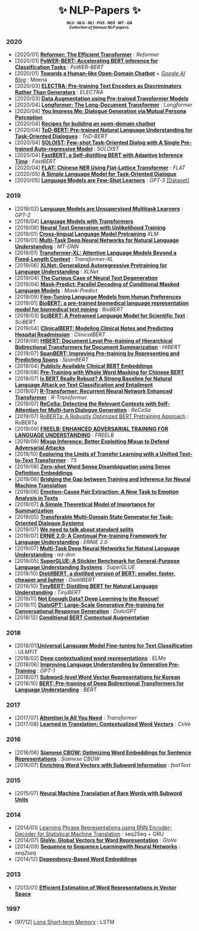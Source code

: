 <h1 align="center"> 	✨ NLP-Papers ✨

<p align="center" style="font-size:10px">
  <em>
    NLU
    · NLG
    · NLI
    · POS
    · NER
    · MT
    · QA
  </em>
	<br/>
  <em>
    Collection of famous NLP papers.
  </em>
</p>



### 2020

- [2020/01] **[Reformer: The Efficient Transformer](https://arxiv.org/abs/2001.04451.pdf)** : *Reformer*
- [2020/01] **[PoWER-BERT: Accelerating BERT inference for Classification Tasks](https://arxiv.org/abs/2001.08950)** : *PoWER-BERT*
- [2020/01] **[Towards a Human-like Open-Domain Chatbot](https://arxiv.org/abs/2001.09977.pdf)** + *[Google AI Blog](https://ai.googleblog.com/2020/01/towards-conversational-agent-that-can.html)* : Meena
- [2020/03] **[ELECTRA: Pre-training Text Encoders as Discriminators Rather Than Generators](https://arxiv.org/abs/2003.10555.pdf)** : *ELECTRA*
- [2020/03] **[Data Augmentation using Pre-trained Transformer Models](https://arxiv.org/abs/2003.02245)**
- [2020/04] **[Longformer: The Long-Document Transformer](https://arxiv.org/abs/2004.05150.pdf)** : *Longformer*
- [2020/04] **[You Impress Me: Dialogue Generation via Mutual Persona Perception](https://arxiv.org/abs/2004.05388.pdf)**
- [2020/04] **[Recipes for building an open-domain chatbot](https://arxiv.org/abs/2004.13637.pdf)**
- [2020/04] **[ToD-BERT: Pre-trained Natural Language Understanding for Task-Oriented Dialogues](https://arxiv.org/abs/2004.06871.pdf)** : *ToD-BERT*
- [2020/04] **[SOLOIST: Few-shot Task-Oriented Dialog with A Single Pre-trained Auto-regressive Model](https://arxiv.org/abs/2005.05298.pdf)** : *SOLOIST*
- [2020/04] **[FastBERT: a Self-distilling BERT with Adaptive Inference Time](https://arxiv.org/abs/2004.02178)** : *FastBERT*
- [2020/04] **[FLAT: Chinese NER Using Flat-Lattice Transformer](https://arxiv.org/abs/2004.11795)** : *FLAT*
- [2020/05] **[A Simple Language Model for Task-Oriented Dialogue](https://arxiv.org/abs/2005.00796.pdf)**
- [2020/05] **[Language Models are Few-Shot Learners](https://arxiv.org/pdf/2005.14165.pdf)** : *GPT-3* [[Dataset]](https://github.com/openai/gpt-3)

### 2019

- [2019/02] **[Language Models are Unsupervised Multitask Learners](https://d4mucfpksywv.cloudfront.net/better-language-models/language_models_are_unsupervised_multitask_learners.pdf)** : *GPT-2*
- [2019/04] **[Language Models with Transformers](https://arxiv.org/abs/1904.09408)**
- [2019/08] **[Neural Text Generation with Unlikelihood Training](https://arxiv.org/pdf/1908.04319.pdf)**
- [2019/01] **[Cross-lingual Language Model Pretraining](https://arxiv.org/pdf/1901.07291.pdf)** *XLM*
- [2019/01] **[Multi-Task Deep Neural Networks for Natural Language Understanding](https://arxiv.org/pdf/1901.11504.pdf)** : *MT-DNN*
- [2019/01] **[Transformer-XL: Attentive Language Models Beyond a Fixed-Length Context](https://arxiv.org/abs/1901.02860)** : *Transformer-XL*
- [2019/06] **[XLNet: Generalized Autoregressive Pretraining for Language Understanding](https://arxiv.org/abs/1906.08237)** : *XLNet*
- [2019/04] **[The Curious Case of Neural Text Degeneration](https://arxiv.org/pdf/1904.09751.pdf)**
- [2019/04] **[Mask-Predict: Parallel Decoding of Conditional Masked Language Models](https://arxiv.org/abs/1904.09324.pdf)** : *Mask-Predict*
- [2019/09] **[Fine-Tuning Language Models from Human Preferences](https://arxiv.org/abs/1909.08593)**
- [2019/01] **[BioBERT: a pre-trained biomedical language representation model for biomedical text mining](https://arxiv.org/ftp/arxiv/papers/1901/1901.08746.pdf)** : *BioBERT*
- [2019/03] **[SciBERT: A Pretrained Language Model for Scientific Text](https://arxiv.org/abs/1903.10676.pdf)** : *SciBERT*
- [2019/04] **[ClinicalBERT: Modeling Clinical Notes and Predicting Hospital Readmission](https://arxiv.org/abs/1904.05342.pdf)** : *ClinicalBERT*
- [2019/06] **[HIBERT: Document Level Pre-training of Hierarchical Bidirectional Transformers for Document Summarization](https://arxiv.org/pdf/1905.06566.pdf)** : *HIBERT*
- [2019/07] **[SpanBERT: Improving Pre-training by Representing and Predicting Spans](https://arxiv.org/abs/1907.10529)** : *SpanBERT*
- [2019/04] **[Publicly Available Clinical BERT Embeddings](https://arxiv.org/abs/1904.03323.pdf)**
- [2019/08] **[Pre-Training with Whole Word Masking for Chinese BERT](https://arxiv.org/pdf/1906.08101.pdf)**
- [2019/07] **[Is BERT Really Robust? A Strong Baseline for Natural Language Attack on Text Classification and Entailment](https://arxiv.org/pdf/1907.11932.pdf)**
- [2019/07] **[R-Transformer: Recurrent Neural Network Enhanced Transformer](https://arxiv.org/abs/1907.05572)** : *R-Transformer*
- [2019/07] **[ReCoSa: Detecting the Relevant Contexts with Self-Attention for Multi-turn Dialogue Generation](https://arxiv.org/abs/1907.05339.pdf)** : *ReCoSa*
- [2019/07] [RoBERTa: A Robustly Optimized BERT Pretraining Approach](https://arxiv.org/pdf/1907.11692.pdf) : RoBERTa
- [2019/09] **[FREELB: ENHANCED ADVERSARIAL TRAINING FOR LANGUAGE UNDERSTANDING](https://arxiv.org/pdf/1909.11764.pdf)** : *FREELB*
- [2019/09] **[Mixup Inference: Better Exploiting Mixup to Defend Adversarial Attacks](https://arxiv.org/pdf/1909.11515.pdf)**
- [2019/10] **[Exploring the Limits of Transfer Learning with a Unified Text-to-Text Transformer](https://arxiv.org/pdf/1910.10683.pdf)** : *T5*
- [2019/08] **[Zero-shot Word Sense Disambiguation using Sense Definition Embeddings](https://malllabiisc.github.io/publications/papers/EWISE_ACL19.pdf)**
- [2019/06] **[Bridging the Gap between Training and Inference for Neural Machine Translation](https://arxiv.org/pdf/1906.02448.pdf)**
- [2019/06] **[Emotion-Cause Pair Extraction: A New Task to Emotion Analysis in Texts](https://arxiv.org/pdf/1906.01267.pdf)**
- [2019/07] **[A Simple Theoretical Model of Importance for Summarization](https://www.aclweb.org/anthology/P19-1101.pdf)**
- [2019/05] **[Transferable Multi-Domain State Generator for Task-Oriented Dialogue Systems](https://arxiv.org/pdf/1905.08743.pdf)**
- [2019/07] **[We need to talk about standard splits](http://wellformedness.com/papers/gorman-bedrick-19.pdf)**
- [2019/07] **[ERNIE 2.0: A Continual Pre-training Framework for Language Understanding](https://arxiv.org/abs/1907.12412v1.pdf)** : *ERNIE 2.0*
- [2019/07] **[Multi-Task Deep Neural Networks for Natural Language Understanding](https://www.aclweb.org/anthology/P19-1441.pdf)** : *mt-dnn*
- [2019/05] **[SuperGLUE: A Stickier Benchmark for General-Purpose Language Understanding Systems](https://arxiv.org/pdf/1905.00537.pdf)** : *SuperGLUE*
- [2019/10] **[DistillBERT, a distilled version of BERT: smaller, faster, cheaper and lighter](https://arxiv.org/abs/1910.01108)** : *DistillBERT*
- [2019/10] **[TinyBERT: Distilling BERT for Natural Language Understanding](https://arxiv.org/abs/1909.10351)** : *TinyBERT*
- [2019/11] **[Not Enough Data? Deep Learning to the Rescue!](https://arxiv.org/abs/1911.03118)**
- [2019/11] **[DialoGPT: Large-Scale Generative Pre-training for Conversational Response Generation](https://arxiv.org/abs/1911.00536.pdf)** : *DialoGPT*
- [2018/12] **[Conditional BERT Contextual Augmentation](https://arxiv.org/abs/1812.06705)**

### 2018

- [2018/01]**[Universal Language Model Fine-tuning for Text Classification](https://arxiv.org/pdf/1801.06146.pdf)** : *ULMFIT*
- [2018/02] **[Deep contextualized word representations](https://arxiv.org/pdf/1802.05365.pdf)** : *ELMo*
- [2018/06] **[Improving Language Understanding by Generative Pre-Training](https://s3-us-west-2.amazonaws.com/openai-assets/research-covers/language-unsupervised/language_understanding_paper.pdf)** : *GPT-1*
- [2018/07] **[Subword-level Word Vector Representations for Korean](https://www.aclweb.org/anthology/P18-1226.pdf)**
- [2018/10] **[BERT: Pre-training of Deep Bidirectional Transformers for Language Understanding](https://arxiv.org/pdf/1810.04805.pdf)** : *BERT*

### 2017

- [2017/07] **[Attention Is All You Need](https://arxiv.org/pdf/1706.03762.pdf)** : *Transformer*
- [2017/08] **[Learned in Translation: Contextualized Word Vectors](http://papers.nips.cc/paper/7209-learned-in-translation-contextualized-word-vectors.pdf)** : *CoVe*

### 2016

- [2016/06] **[Siamese CBOW: Optimizing Word Embeddings for Sentence Representations](https://arxiv.org/pdf/1606.04640.pdf)** : *Siamese CBOW*
- [2016/07] **[Enriching Word Vectors with Subword Information](https://arxiv.org/pdf/1607.04606.pdf)** : *fastText*

### 2015

- [2015/07] **[Neural Machine Translation of Rare Words with Subword Units](https://www.aclweb.org/anthology/P16-1162.pdf)**

### 2014

- [2014/01] [Learning Phrase Representations using RNN Encoder-Decoder for Statistical Machine Translation](https://arxiv.org/abs/1406.1078) : seq2Seq + GRU
- [2014/07] **[GloVe: Global Vectors for Word Representation](https://nlp.stanford.edu/pubs/glove.pdf)** : *GloVe*
- [2014/09] **[Sequence to Sequence Learningwith Neural Networks](https://arxiv.org/pdf/1409.3215.pdf)** : *seq2seq*
- [2014/12] **[Dependency-Based Word Embeddings](https://www.aclweb.org/anthology/P14-2050.pdf)**

### 2013

- [2013/01] **[Efficient Estimation of Word Representations in Vector Space](https://arxiv.org/pdf/1301.3781.pdf)**

### 1997

- [97/12] [Long Short-term Memory](https://www.researchgate.net/publication/13853244_Long_Short-term_Memory) : LSTM

